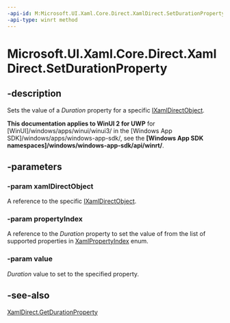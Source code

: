 ```yaml
---
-api-id: M:Microsoft.UI.Xaml.Core.Direct.XamlDirect.SetDurationProperty(Microsoft.UI.Xaml.Core.Direct.IXamlDirectObject,Microsoft.UI.Xaml.Core.Direct.XamlPropertyIndex,Microsoft.UI.Xaml.Duration)
-api-type: winrt method
---
```


<!-- Method syntax.
public void XamlDirect.SetDurationProperty(IXamlDirectObject xamlDirectObject, XamlPropertyIndex propertyIndex, Duration value)
-->

# Microsoft.UI.Xaml.Core.Direct.XamlDirect.SetDurationProperty

## -description
Sets the value of a _Duration_ property for a specific [IXamlDirectObject](ixamldirectobject.md).

**This documentation applies to WinUI 2 for UWP** for [WinUI]/windows/apps/winui/winui3/ in the [Windows App SDK]/windows/apps/windows-app-sdk/, see the **[Windows App SDK namespaces]/windows/windows-app-sdk/api/winrt/**.

## -parameters
### -param xamlDirectObject
A reference to the specific [IXamlDirectObject](ixamldirectobject.md).

### -param propertyIndex
A reference to the _Duration_ property to set the value of from the list of supported properties in [XamlPropertyIndex](xamlpropertyindex.md) enum.

### -param value
_Duration_ value to set to the specified property.

## -see-also
[XamlDirect.GetDurationProperty](xamldirect_getdurationproperty_1766454674.md)

